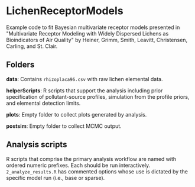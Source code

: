 # LichenReceptorModels

Example code to fit Bayesian multivariate receptor models presented in "Multivariate Receptor Modeling with Widely Dispersed Lichens as Bioindicators of Air Quality" by Heiner, Grimm, Smith, Leavitt, Christensen, Carling, and St. Clair.

## Folders

**data**: Contains `rhizoplaca96.csv` with raw lichen elemental data.

**helperScripts**: R scripts that support the analysis including prior specification of pollutant-source profiles, simulation from the profile priors, and elemental detection limits.

**plots**: Empty folder to collect plots generated by analysis.

**postsim**: Empty folder to collect MCMC output.

## Analysis scripts
R scripts that comprise the primary analysis workflow are named with ordered numeric prefixes. Each should be run interactively. `2_analyze_results.R` has commented options whose use is dictated by the specific model run (i.e., base or sparse).


